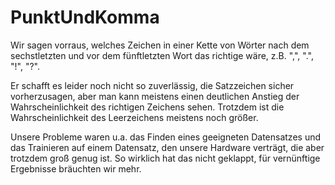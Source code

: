 # PunktUndKomma
Wir sagen vorraus, welches Zeichen in einer Kette von Wörter nach dem sechstletzten und vor dem fünftletzten Wort das richtige wäre, z.B. ",", ".", "!", "?".

Er schafft es leider noch nicht so zuverlässig, die Satzzeichen sicher vorherzusagen, aber man kann meistens einen deutlichen Anstieg der Wahrscheinlichkeit des richtigen Zeichens sehen. Trotzdem ist die Wahrscheinlichkeit des Leerzeichens meistens noch größer.

Unsere Probleme waren u.a. das Finden eines geeigneten Datensatzes und das Trainieren auf einem Datensatz, den unsere Hardware verträgt, die aber trotzdem groß genug ist. So wirklich hat das nicht geklappt, für vernünftige Ergebnisse bräuchten wir mehr.
